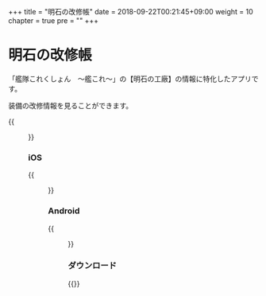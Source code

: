 +++
title = "明石の改修帳"
date = 2018-09-22T00:21:45+09:00
weight = 10
chapter = true
pre = ""
+++

# 明石の改修帳

「艦隊これくしょん　～艦これ～」の【明石の工廠】の情報に特化したアプリです。

装備の改修情報を見ることができます。

{{<figure src="/images/akashi/appicon.png">}}

### iOS

{{<figure src="/images/akashi/ios_01.png" width="400px">}}

### Android

{{<figure src="/images/akashi/android_01.png" width="400px">}}

### ダウンロード

{{<download-banner-akashi>}}
